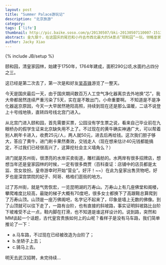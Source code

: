```yaml
---
layout: post
title: "Summer Palace游玩记"
description: "北京旅游"
category: 
tags: ['life']
thumbnail: http://pic.baike.soso.com/p/20130507/bki-20130507110007-1513100929.jpg
abstract: 金九银十，在这国庆的尾巴和小丹去市西北最大的5A景点“颐和园”一玩，领略皇家园林的气派，一睹大黄鸭的风貌，共沐难得的好阳光。
author: Jacky Xiao
---
```

{% include JB/setup %}

颐和园，清皇家园林，始建于1750年，1764年建成，面积290公顷,水面约占四分之三。

这已经是第二次去了，第一次是和好友[吴高锋](http://weibo.com/danbuteng?topnav=1&wvr=5&topsug=1)游览了一整天。

今天是国庆最后一天，由于国庆期间数百万人工空气净化器离京去外地换“芯”，我大帝都居然连续严重污染了5天，实在是不敢出门，小命重要啊。
不知道是不是净化器返京原因，今天一大早居然艳阳高照，持续到现在还是那么温暖，二话不说登上十号线地铁，直转四号线北宫门进入。

从北宫门进入颐和园，首先需要买票，公园没有学生票之说，看来自己毕业前在九眼桥办的假学生证来北京缺失用不上了。不过现在的黄牛确实神通广大，可以帮着别人刷年卡进入，收费25元/人，两人就50元，进去后再给钱。这次我们胆子够大，答应了黄牛，进门刷卡果然奏效，交钱走人（现在想来估计40元钱都能搞定，不过我们已经很高兴了，这算挖社会主义墙角么？）

进门就是苏州街，很漂亮的水岸买卖街道，雕栏画舫的。水两岸有很多招牌店，想想当年还是皇家园林的时候，一定有很多商贾（百科查证：店铺中的店员都是太监、宫女妆扮。皇帝游幸时开始“营业”。好汗！~~）在此为皇家出售货物吧，好歹也是深宫禁院的妃子、阿哥、格格们逛街的地方。

过了苏州街，就是气势恢宏，一览昆明湖的万寿山。万寿山上有几座佛堂和阁楼，攀爬难度比较高，最陡的梯子大概有70度吧，很多女士都换下了高跟鞋总算爬到了万寿山顶。山顶是一座万佛阁吧，名字记不起来了，印象是墙上无数的佛像。到了山顶就可以往下走了，一路有台阶，也有直接的斜坡路，事实证明斜坡路比台阶下坡难受不止一点，鞋内脚在打滑，也不知道是谁这样设计的。说到路，突然和MM谈起一个话题，古代皇宫贵族如何上的山呢？看样子是没有马车路，我们简单推论了一下：
* a.马车路，不过现在已经被改造为台阶了；
* b.坐轿子上去；
* c.骑马上去。

明天去武汉招聘，未完待续...
